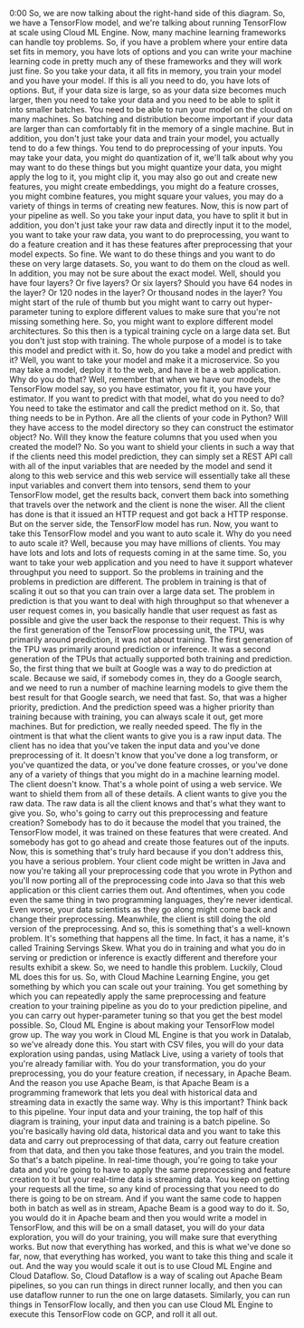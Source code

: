 0:00
So, we are now talking about the right-hand side of this diagram. So, we have a TensorFlow model, and we're talking about running TensorFlow at scale using Cloud ML Engine. Now, many machine learning frameworks can handle toy problems. So, if you have a problem where your entire data set fits in memory, you have lots of options and you can write your machine learning code in pretty much any of these frameworks and they will work just fine. So you take your data, it all fits in memory, you train your model and you have your model. If this is all you need to do, you have lots of options. But, if your data size is large, so as your data size becomes much larger, then you need to take your data and you need to be able to split it into smaller batches. You need to be able to run your model on the cloud on many machines. So batching and distribution become important if your data are larger than can comfortably fit in the memory of a single machine. But in addition, you don't just take your data and train your model, you actually tend to do a few things. You tend to do preprocessing of your inputs. You may take your data, you might do quantization of it, we'll talk about why you may want to do these things but you might quantize your data, you might apply the log to it, you might clip it, you may also go out and create new features, you might create embeddings, you might do a feature crosses, you might combine features, you might square your values, you may do a variety of things in terms of creating new features. Now, this is now part of your pipeline as well. So you take your input data, you have to split it but in addition, you don't just take your raw data and directly input it to the model, you want to take your raw data, you want to do preprocessing, you want to do a feature creation and it has these features after preprocessing that your model expects. So fine. We want to do these things and you want to do these on very large datasets. So, you want to do them on the cloud as well. In addition, you may not be sure about the exact model. Well, should you have four layers? Or five layers? Or six layers? Should you have 64 nodes in the layer? Or 120 nodes in the layer? Or thousand nodes in the layer? You might start of the rule of thumb but you might want to carry out hyper-parameter tuning to explore different values to make sure that you're not missing something here. So, you might want to explore different model architectures. So this then is a typical training cycle on a large data set. But you don't just stop with training. The whole purpose of a model is to take this model and predict with it. So, how do you take a model and predict with it? Well, you want to take your model and make it a microservice. So you may take a model, deploy it to the web, and have it be a web application. Why do you do that? Well, remember that when we have our models, the TensorFlow model say, so you have estimator, you fit it, you have your estimator. If you want to predict with that model, what do you need to do? You need to take the estimator and call the predict method on it. So, that thing needs to be in Python. Are all the clients of your code in Python? Will they have access to the model directory so they can construct the estimator object? No. Will they know the feature columns that you used when you created the model? No. So you want to shield your clients in such a way that if the clients need this model prediction, they can simply set a REST API call with all of the input variables that are needed by the model and send it along to this web service and this web service will essentially take all these input variables and convert them into tensors, send them to your TensorFlow model, get the results back, convert them back into something that travels over the network and the client is none the wiser. All the client has done is that it issued an HTTP request and got back a HTTP response. But on the server side, the TensorFlow model has run. Now, you want to take this TensorFlow model and you want to auto scale it. Why do you need to auto scale it? Well, because you may have millions of clients. You may have lots and lots and lots of requests coming in at the same time. So, you want to take your web application and you need to have it support whatever throughput you need to support. So the problems in training and the problems in prediction are different. The problem in training is that of scaling it out so that you can train over a large data set. The problem in prediction is that you want to deal with high throughput so that whenever a user request comes in, you basically handle that user request as fast as possible and give the user back the response to their request. This is why the first generation of the TensorFlow processing unit, the TPU, was primarily around prediction, it was not about training. The first generation of the TPU was primarily around prediction or inference. It was a second generation of the TPUs that actually supported both training and prediction. So, the first thing that we built at Google was a way to do prediction at scale. Because we said, if somebody comes in, they do a Google search, and we need to run a number of machine learning models to give them the best result for that Google search, we need that fast. So, that was a higher priority, prediction. And the prediction speed was a higher priority than training because with training, you can always scale it out, get more machines. But for prediction, we really needed speed. The fly in the ointment is that what the client wants to give you is a raw input data. The client has no idea that you've taken the input data and you've done preprocessing of it. It doesn't know that you've done a log transform, or you've quantized the data, or you've done feature crosses, or you've done any of a variety of things that you might do in a machine learning model. The client doesn't know. That's a whole point of using a web service. We want to shield them from all of these details. A client wants to give you the raw data. The raw data is all the client knows and that's what they want to give you. So, who's going to carry out this preprocessing and feature creation? Somebody has to do it because the model that you trained, the TensorFlow model, it was trained on these features that were created. And somebody has got to go ahead and create those features out of the inputs. Now, this is something that's truly hard because if you don't address this, you have a serious problem. Your client code might be written in Java and now you're taking all your preprocessing code that you wrote in Python and you'll now porting all of the preprocessing code into Java so that this web application or this client carries them out. And oftentimes, when you code even the same thing in two programming languages, they're never identical. Even worse, your data scientists as they go along might come back and change their preprocessing. Meanwhile, the client is still doing the old version of the preprocessing. And so, this is something that's a well-known problem. It's something that happens all the time. In fact, it has a name, it's called Training Servings Skew. What you do in training and what you do in serving or prediction or inference is exactly different and therefore your results exhibit a skew. So, we need to handle this problem. Luckily, Cloud ML does this for us. So, with Cloud Machine Learning Engine, you get something by which you can scale out your training. You get something by which you can repeatedly apply the same preprocessing and feature creation to your training pipeline as you do to your prediction pipeline, and you can carry out hyper-parameter tuning so that you get the best model possible. So, Cloud ML Engine is about making your TensorFlow model grow up. The way you work in Cloud ML Engine is that you work in Datalab, so we've already done this. You start with CSV files, you will do your data exploration using pandas, using Matlack Live, using a variety of tools that you're already familiar with. You do your transformation, you do your preprocessing, you do your feature creation, if necessary, in Apache Beam. And the reason you use Apache Beam, is that Apache Beam is a programming framework that lets you deal with historical data and streaming data in exactly the same way. Why is this important? Think back to this pipeline. Your input data and your training, the top half of this diagram is training, your input data and training is a batch pipeline. So you're basically having old data, historical data and you want to take this data and carry out preprocessing of that data, carry out feature creation from that data, and then you take those features, and you train the model. So that's a batch pipeline. In real-time though, you're going to take your data and you're going to have to apply the same preprocessing and feature creation to it but your real-time data is streaming data. You keep on getting your requests all the time, so any kind of processing that you need to do there is going to be on stream. And if you want the same code to happen both in batch as well as in stream, Apache Beam is a good way to do it. So, you would do it in Apache beam and then you would write a model in TensorFlow, and this will be on a small dataset, you will do your data exploration, you will do your training, you will make sure that everything works. But now that everything has worked, and this is what we've done so far, now, that everything has worked, you want to take this thing and scale it out. And the way you would scale it out is to use Cloud ML Engine and Cloud Dataflow. So, Cloud Dataflow is a way of scaling out Apache Beam pipelines, so you can run things in direct runner locally, and then you can use dataflow runner to run the one on large datasets. Similarly, you can run things in TensorFlow locally, and then you can use Cloud ML Engine to execute this TensorFlow code on GCP, and roll it all out. 
